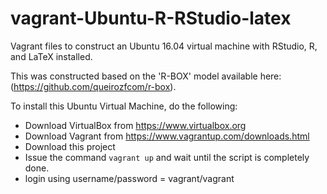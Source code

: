 # vagrant-Ubuntu-R-RStudio-latex

Vagrant files to construct an Ubuntu 16.04 virtual machine with RStudio, R, and LaTeX installed.

This was constructed based on the 'R-BOX' model available here: (https://github.com/queirozfcom/r-box).

To install this Ubuntu Virtual Machine, do the following:

 - Download VirtualBox from https://www.virtualbox.org
 - Download Vagrant from https://www.vagrantup.com/downloads.html
 - Download this project
 - Issue the command `vagrant up` and wait until the script is completely done.
 - login using username/password = vagrant/vagrant
